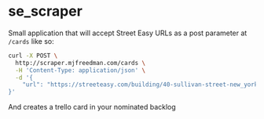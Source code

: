 # se_scraper

Small application that will accept Street Easy URLs as a post parameter at `/cards` like so:

```bash
curl -X POST \
  http://scraper.mjfreedman.com/cards \
  -H 'Content-Type: application/json' \
  -d '{
    "url": "https://streeteasy.com/building/40-sullivan-street-new_york/house?featured=1"
}'
```

And creates a trello card in your nominated backlog
